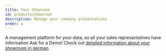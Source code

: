 ```yaml
---
title: Your Showroom
id: products/showroom
description: Manage your company presentations
order: a
---
```


A management platform for your data, so all your sales represantatives have information
Ask for a Demo! Check out [detailed information about your showroom in german](http://www.your-showroom.com).
